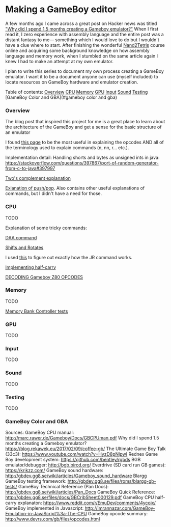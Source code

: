 # Making a GameBoy editor

A few months ago I came across a great post on Hacker news was titled ["Why did I spend 1.5 months creating a Gameboy emulator?"](https://blog.rekawek.eu/2017/02/09/coffee-gb/) When I first read it, I zero experience with assembly language and the entire post was a distant fantasy to me— something which I would love to do but I wouldn't have a clue where to start. After finishing the wonderful [Nand2Tetris](https://www.nand2tetris.org/) course online and acquiring some background knowledge on how assembly language and memory work, when I stumbled on the same article again I knew I had to make an attempt at my own emulator.

I plan to write this series to document my own process creating a GameBoy emulator. I want it to be a document anyone can use (myself included) to locate resources on GameBoy hardware and emulator creation.

Table of contents:
[Overview](#overview)
[CPU](#cpu)
[Memory](#memory)
[GPU](#gpu)
[Input](#input)
[Sound](#sound)
[Testing](#testing)
[GameBoy Color and GBA](#gameboy color and gba)

### Overview

The blog post that inspired this project for me is a great place to learn about
the architecture of the GameBoy and get a sense for the basic structure of an
emulator

I found [this page](http://www.devrs.com/gb/files/opcodes.html) to be the most
useful in explaining the opcodes AND all of the terminology used to explain
commands (n, nn, r... etc.).

Implementation detail: Handling shorts and bytes as unsigned ints in java: https://stackoverflow.com/questions/397867/port-of-random-generator-from-c-to-java#397997

[Two's complement explanation](https://www.cs.cornell.edu/~tomf/notes/cps104/twoscomp.html)

[Exlanation of push/pop](http://sgate.emt.bme.hu/patai/publications/z80guide/part1.html). Also contains other useful explanations of commands, but I didn't have a need for those.

### CPU

TODO


Explanation of some tricky commands:

[DAA command](https://ehaskins.com/2018-01-30%20Z80%20DAA/)


[Shifts and Rotates](http://jgmalcolm.com/z80/advanced/shif)


I used [this](https://realboyemulator.wordpress.com/2013/01/03/a-look-at-the-game-boy-bootstrap-let-the-fun-begin/) to figure out exactly how the JR command works.


[Implementing half-carry](https://www.reddit.com/r/EmuDev/comments/692n59/gb_questions_about_halfcarry_and_best/?st=jq8m504n&sh=9179583a)

[DECODING Gameboy Z80 OPCODES](https://gb-archive.github.io/salvage/decoding_gbz80_opcodes/Decoding%20Gamboy%20Z80%20Opcodes.html)

### Memory

TODO

[Memory Bank Controller tests](https://github.com/Gekkio/mooneye-gb/tree/master/tests/emulator-only/mbc1)

### GPU

TODO

### Input

TODO

### Sound

TODO

### Testing

TODO

### GameBoy Color and GBA


Sources:
GameBoy CPU manual: http://marc.rawer.de/Gameboy/Docs/GBCPUman.pdf
Why did I spend 1.5 months creating a Gameboy emulator? https://blog.rekawek.eu/2017/02/09/coffee-gb/
The Ultimate Game Boy Talk (33c3): https://www.youtube.com/watch?v=HyzD8pNlpwI
Rednex Game Boy development system: https://github.com/bentley/rgbds
BGB emulator/debugger:  http://bgb.bircd.org/
Everdrive (SD card run GB games): https://krikzz.com/
GameBoy sound hardware: http://gbdev.gg8.se/wiki/articles/Gameboy_sound_hardware
Blargg GameBoy testing framework: http://gbdev.gg8.se/files/roms/blargg-gb-tests/
GameBoy Technical Reference (Pan Docs): http://gbdev.gg8.se/wiki/articles/Pan_Docs
GameBoy Quick Reference: http://gbdev.gg8.se/files/docs/GBCribSheet000129.pdf
GameBoy CPU half-carry explanaton: https://www.reddit.com/r/EmuDev/comments/4ycoix/
GameBoy implemented in Javascript: http://imrannazar.com/GameBoy-Emulation-in-JavaScript%3a-The-CPU
GameBoy opcode summary: http://www.devrs.com/gb/files/opcodes.html
